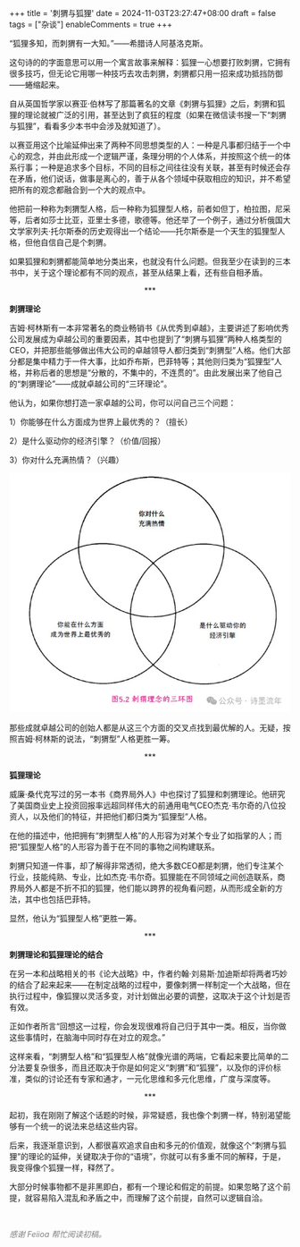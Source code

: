 +++
title = '刺猬与狐狸'
date = 2024-11-03T23:27:47+08:00
draft = false
tags = ["杂谈"]
enableComments = true
+++


“狐狸多知，而刺猬有一大知。”——希腊诗人阿基洛克斯。

这句诗的的字面意思可以用一个寓言故事来解释：狐狸一心想要打败刺猬，它拥有很多技巧，但无论它用哪一种技巧去攻击刺猬，刺猬都只用一招来成功抵挡防御——蜷缩起来。

自从英国哲学家以赛亚·伯林写了那篇著名的文章《刺猬与狐狸》之后，刺猬和狐狸的理论就被广泛的引用，甚至达到了疯狂的程度（如果在微信读书搜一下“刺猬与狐狸”，看看多少本书中会涉及就知道了）。

以赛亚用这个比喻延伸出来了两种不同思想类型的人：一种是凡事都归结于一个中心的观念，并由此形成一个逻辑严谨，条理分明的个人体系，并按照这个统一的体系行事；一种是追求多个目标，不同的目标之间往往没有关联，甚至有时候还会存在矛盾，他们说话，做事是离心的，善于从各个领域中获取相应的知识，并不希望把所有的观念都融合到一个大的观点中。

他把前一种称为刺猬型人格，后一种称为狐狸型人格，前者如但丁，柏拉图，尼采等，后者如莎士比亚，亚里士多德，歌德等。他还举了一个例子，通过分析俄国大文学家列夫·托尔斯泰的历史观得出一个结论——托尔斯泰是一个天生的狐狸型人格，但他自信自己是个刺猬。

如果狐狸和刺猬都能简单地分类出来，也就没有什么问题。但我至少在读到的三本书中，关于这个理论都有不同的观点，甚至从结果上看，还有些自相矛盾。

<div align="center">***</div>

**刺猬理论**

吉姆·柯林斯有一本非常著名的商业畅销书《从优秀到卓越》，主要讲述了影响优秀公司发展成为卓越公司的重要因素，其中也提到了“刺猬与狐狸”两种人格类型的CEO，并把那些能够做出伟大公司的卓越领导人都归类到“刺猬型”人格。他们大部分都是集中精力于一件大事，比如乔布斯，巴菲特等；其他则归类为“狐狸型”人格，并称后者的思想是“分散的，不集中的，不连贯的”。由此发展出来了他自己的“刺猬理论”——成就卓越公司的“三环理论”。

他认为，如果你想打造一家卓越的公司，你可以问自己三个问题：

1）你能够在什么方面成为世界上最优秀的？（擅长）

2）是什么驱动你的经济引擎？（价值/回报）

3）你对什么充满热情？（兴趣）

![刺猬理念三环图](/images/posts/2024-01/cwln.png)

那些成就卓越公司的创始人都是从这三个方面的交叉点找到最优解的人。无疑，按照吉姆·柯林斯的说法，“刺猬型”人格更胜一筹。

<div align="center">***</div>

**狐狸理论**

威廉·桑代克写过的另一本书《商界局外人》中也探讨了狐狸和刺猬理论。他研究了美国商业史上投资回报率远超同样伟大的前通用电气CEO杰克·韦尔奇的八位投资人，以及他们的特征，并把他们都归类为“狐狸型”人格。

在他的描述中，他把拥有“刺猬型人格”的人形容为对某个专业了如指掌的人；而把“狐狸型人格”的人形容为善于在不同的事物之间构建联系。

刺猬只知道一件事，却了解得非常透彻，绝大多数CEO都是刺猬，他们专注某个行业，技能纯熟、专业，比如杰克·韦尔奇。狐狸能在不同领域之间创造联系，商界局外人都是不折不扣的狐狸，他们能以跨界的视角看问题，从而形成全新的方法，其中也包括巴菲特。

显然，他认为“狐狸型人格”更胜一筹。

<div align="center">***</div>

**刺猬理论和狐狸理论的结合**

在另一本和战略相关的书《论大战略》中，作者约翰·刘易斯·加迪斯却将两者巧妙的结合了起来起来——在制定战略的过程中，要像刺猬一样制定一个大战略，但在执行过程中，像狐狸以灵活多变，对计划做出必要的调整，这取决于这个计划是否有效。

正如作者所言“回想这一过程，你会发现很难将自己归于其中一类。相反，当你做这些事情时，在脑海中同时存在对立的观念。”


这样来看，“刺猬型人格”和“狐狸型人格”就像光谱的两端，它看起来要比简单的二分法要复杂很多，而且还取决于你是如何定义“刺猬”和“狐狸”，以及你的评价标准，类似的讨论还有专家和通才，一元化思维和多元化思维，广度与深度等。

<div align="center">***</div>

起初，我在刚刚了解这个话题的时候，非常疑惑，我也像个刺猬一样，特别渴望能够有一个统一的说法来总结这些内容。

后来，我逐渐意识到，人都很喜欢追求自由和多元的价值观，就像这个“刺猬与狐狸”的理论的延伸，关键取决于你的“语境”，你就可以有多重不同的解释，于是，我变得像个狐狸一样，释然了。

大部分时候事物都不是非黑即白，都有一个理论和假定的前提。如果忽略了这个前提，就容易陷入混乱和矛盾之中，而理解了这个前提，自然可以逻辑自洽。

<br>

<span style="color:#808080;">*感谢 Feiioa 帮忙阅读初稿。*</span>
